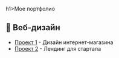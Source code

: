 h1>Мое портфолио</h1>

  <h2>🎨 Веб-дизайн</h2>
  <ul>
    <li><a href="https://github.com/lfif2006/The-game-is-a-visual-novel">Проект 1</a> - Дизайн интернет-магазина</li>
    <li><a href="https://github.com/lfif2006/Festival-website-design">Проект 2</a> - Лендинг для стартапа</li>
  </ul>

